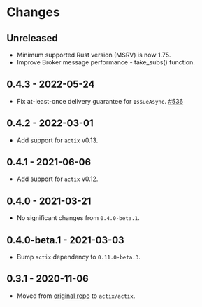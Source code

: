 # Changes

## Unreleased

- Minimum supported Rust version (MSRV) is now 1.75.
- Improve Broker message performance - take_subs() function.

## 0.4.3 - 2022-05-24

- Fix at-least-once delivery guarantee for `IssueAsync`. [#536]

[#536]: https://github.com/actix/actix/pull/536

## 0.4.2 - 2022-03-01

- Add support for `actix` v0.13.

## 0.4.1 - 2021-06-06

- Add support for `actix` v0.12.

## 0.4.0 - 2021-03-21

- No significant changes from `0.4.0-beta.1`.

## 0.4.0-beta.1 - 2021-03-03

- Bump `actix` dependency to `0.11.0-beta.3`.

## 0.3.1 - 2020-11-06

- Moved from [original repo](https://github.com/chris-ricketts/actix-broker) to `actix/actix`.
